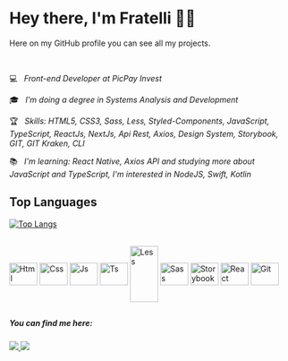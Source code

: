 # Hey there, I'm Fratelli  👨‍💻 

Here on my GitHub profile you can see all my projects.

</br>

💻 &nbsp; <i>Front-end Developer at PicPay Invest</i>

🎓 &nbsp; <i>I'm doing a degree in Systems Analysis and Development</i>

🏆 &nbsp; <i>Skills: HTML5, CSS3, Sass, Less, Styled-Components, JavaScript, TypeScript, ReactJs, NextJs, Api Rest, Axios, Design System, Storybook, GIT, GIT Kraken, CLI</i>

📚 &nbsp; <i>I'm learning: React Native, Axios API and studying more about JavaScript and TypeScript, I'm interested in NodeJS, Swift, Kotlin</i>

## Top Languages
[![Top Langs](https://github-readme-stats.vercel.app/api/top-langs/?username=GabrielFratelli&layout=compact)](https://github.com/GabrielFratelli/github-readme-stats)

<div style="display: inline_block"><br>
  <img align="center" alt="Html" height="40" width="50" src="https://cdn.jsdelivr.net/gh/devicons/devicon/icons/html5/html5-original.svg"/>
  <img align="center" alt="Css" height="40" width="50" src="https://cdn.jsdelivr.net/gh/devicons/devicon/icons/css3/css3-original.svg"/>
  <img align="center" alt="Js" height="40" width="50" src="https://cdn.jsdelivr.net/gh/devicons/devicon/icons/javascript/javascript-original.svg"/>
  <img align="center" alt="Ts" height="40" width="50" src="https://cdn.jsdelivr.net/gh/devicons/devicon/icons/typescript/typescript-plain.svg"/>
  <img align="center" alt="Less" height="100" width="50" src="https://cdn.jsdelivr.net/gh/devicons/devicon/icons/less/less-plain-wordmark.svg" />
  <img align="center" alt="Sass" height="40" width="50" src="https://cdn.jsdelivr.net/gh/devicons/devicon/icons/sass/sass-original.svg" />
  <img align="center" alt="Storybook" height="40" width="50" src="https://cdn.jsdelivr.net/gh/devicons/devicon/icons/storybook/storybook-original.svg" />
  <img align="center" alt="React" height="40" width="50" src="https://cdn.jsdelivr.net/gh/devicons/devicon/icons/react/react-original.svg"/>
  <img align="center" alt="Git" height="40" width="50" src="https://cdn.jsdelivr.net/gh/devicons/devicon/icons/git/git-original.svg"/>
</div> 
 
##
  <h5>You can find me here:</h5>
<div>
   <a href="mailto:gabriel.fratelli99@gmail.com"><img src="https://img.shields.io/badge/Gmail-D14836?style=for-the-badge&logo=gmail&logoColor=white" target="_blank" />
   <a href="https://www.linkedin.com/in/gabriel-fratelli-cassiano/" target="_blank"><img src="https://img.shields.io/badge/-LinkedIn-%230077B5?style=for-the-badge&logo=linkedin&logoColor=white" target="_blank" />
